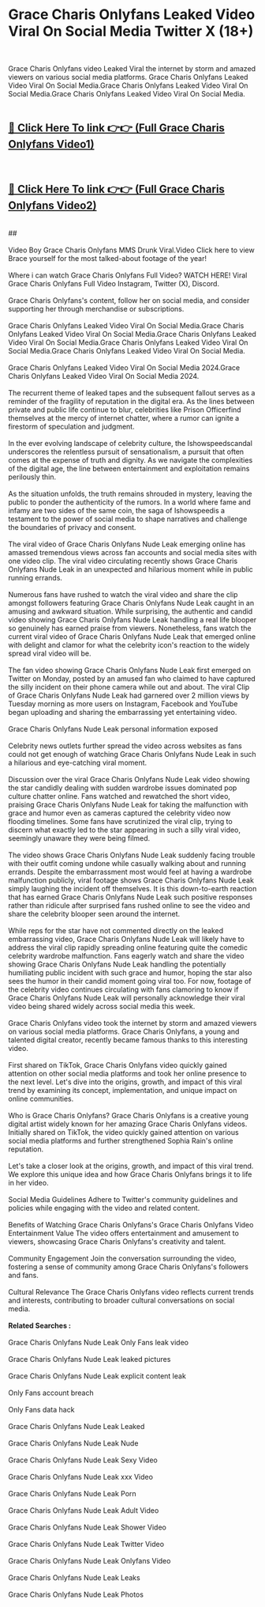# Grace Charis Onlyfans Leaked Video Viral On Social Media Twitter X (18+) <br>
<br>

Grace Charis Onlyfans video Leaked Viral the internet by storm and amazed viewers on various social media platforms. Grace Charis Onlyfans Leaked Video Viral On Social Media.Grace Charis Onlyfans Leaked Video Viral On Social Media.Grace Charis Onlyfans Leaked Video Viral On Social Media.<br>
 <br>

##  <a href="https://play.trustnlinepharmacy.us?title=Full Grace_Charis_Onlyfans&ref=git">🔴 Click Here To link 👉👉 (Full Grace Charis Onlyfans Video1)</a><br>
  <br>

##  <a href="https://play.trustnlinepharmacy.us?title=Full Grace_Charis_Onlyfans&ref=git">🔴 Click Here To link 👉👉 (Full Grace Charis Onlyfans Video2)</a><br>
  <br>
  ##


  <br>

  <br>
Video Boy Grace Charis Onlyfans MMS Drunk Viral.Video Click here to view Brace yourself for the most talked-about footage of the year!
<br><br>
Where i can watch Grace Charis Onlyfans Full Video? WATCH HERE! Viral Grace Charis Onlyfans Full Video Instagram, Twitter (X), Discord.
<br><br>
Grace Charis Onlyfans's content, follow her on social media, and consider supporting her through merchandise or subscriptions.
<br><br>
Grace Charis Onlyfans Leaked Video Viral On Social Media.Grace Charis Onlyfans Leaked Video Viral On Social Media.Grace Charis Onlyfans Leaked Video Viral On Social Media.Grace Charis Onlyfans Leaked Video Viral On Social Media.Grace Charis Onlyfans Leaked Video Viral On Social Media.
<br><br>
Grace Charis Onlyfans Leaked Video Viral On Social Media 2024.Grace Charis Onlyfans Leaked Video Viral On Social Media 2024.
<br><br>
The recurrent theme of leaked tapes and the subsequent fallout serves as a reminder of the fragility of reputation in the digital era. As the lines between private and public life continue to blur, celebrities like Prison Officerfind themselves at the mercy of internet chatter, where a rumor can ignite a firestorm of speculation and judgment.
<br><br>
In the ever evolving landscape of celebrity culture, the Ishowspeedscandal underscores the relentless pursuit of sensationalism, a pursuit that often comes at the expense of truth and dignity. As we navigate the complexities of the digital age, the line between entertainment and exploitation remains perilously thin.
<br><br>
As the situation unfolds, the truth remains shrouded in mystery, leaving the public to ponder the authenticity of the rumors. In a world where fame and infamy are two sides of the same coin, the saga of Ishowspeedis a testament to the power of social media to shape narratives and challenge the boundaries of privacy and consent.
<br><br>
The viral video of Grace Charis Onlyfans Nude Leak emerging online has amassed tremendous views across fan accounts and social media sites with one video clip. The viral video circulating recently shows Grace Charis Onlyfans Nude Leak in an unexpected and hilarious moment while in public running errands.
<br><br>
Numerous fans have rushed to watch the viral video and share the clip amongst followers featuring Grace Charis Onlyfans Nude Leak caught in an amusing and awkward situation. While surprising, the authentic and candid video showing Grace Charis Onlyfans Nude Leak handling a real life blooper so genuinely has earned praise from viewers. Nonetheless, fans watch the current viral video of Grace Charis Onlyfans Nude Leak that emerged online with delight and clamor for what the celebrity icon's reaction to the widely spread viral video will be.
<br><br>
The fan video showing Grace Charis Onlyfans Nude Leak first emerged on Twitter on Monday, posted by an amused fan who claimed to have captured the silly incident on their phone camera while out and about. The viral Clip of Grace Charis Onlyfans Nude Leak had garnered over 2 million views by Tuesday morning as more users on Instagram, Facebook and YouTube began uploading and sharing the embarrassing yet entertaining video.
<br><br>
Grace Charis Onlyfans Nude Leak personal information exposed
<br><br>
Celebrity news outlets further spread the video across websites as fans could not get enough of watching Grace Charis Onlyfans Nude Leak in such a hilarious and eye-catching viral moment.
<br><br>
Discussion over the viral Grace Charis Onlyfans Nude Leak video showing the star candidly dealing with sudden wardrobe issues dominated pop culture chatter online. Fans watched and rewatched the short video, praising Grace Charis Onlyfans Nude Leak for taking the malfunction with grace and humor even as cameras captured the celebrity video now flooding timelines. Some fans have scrutinized the viral clip, trying to discern what exactly led to the star appearing in such a silly viral video, seemingly unaware they were being filmed.
<br><br>
The video shows Grace Charis Onlyfans Nude Leak suddenly facing trouble with their outfit coming undone while casually walking about and running errands. Despite the embarrassment most would feel at having a wardrobe malfunction publicly, viral footage shows Grace Charis Onlyfans Nude Leak simply laughing the incident off themselves. It is this down-to-earth reaction that has earned Grace Charis Onlyfans Nude Leak such positive responses rather than ridicule after surprised fans rushed online to see the video and share the celebrity blooper seen around the internet.
<br><br>
While reps for the star have not commented directly on the leaked embarrassing video, Grace Charis Onlyfans Nude Leak will likely have to address the viral clip rapidly spreading online featuring quite the comedic celebrity wardrobe malfunction. Fans eagerly watch and share the video showing Grace Charis Onlyfans Nude Leak handling the potentially humiliating public incident with such grace and humor, hoping the star also sees the humor in their candid moment going viral too. For now, footage of the celebrity video continues circulating with fans clamoring to know if Grace Charis Onlyfans Nude Leak will personally acknowledge their viral video being shared widely across social media this week.
<br><br>
Grace Charis Onlyfans video took the internet by storm and amazed viewers on various social media platforms. Grace Charis Onlyfans, a young and talented digital creator, recently became famous thanks to this interesting video.
<br><br>
First shared on TikTok, Grace Charis Onlyfans video quickly gained attention on other social media platforms and took her online presence to the next level. Let's dive into the origins, growth, and impact of this viral trend by examining its concept, implementation, and unique impact on online communities.
<br><br>
Who is Grace Charis Onlyfans? Grace Charis Onlyfans is a creative young digital artist widely known for her amazing Grace Charis Onlyfans videos. Initially shared on TikTok, the video quickly gained attention on various social media platforms and further strengthened Sophia Rain's online reputation.
<br><br>
Let's take a closer look at the origins, growth, and impact of this viral trend. We explore this unique idea and how Grace Charis Onlyfans brings it to life in her video.
<br><br>
Social Media Guidelines Adhere to Twitter's community guidelines and policies while engaging with the video and related content.
<br><br>
Benefits of Watching Grace Charis Onlyfans's Grace Charis Onlyfans Video Entertainment Value The video offers entertainment and amusement to viewers, showcasing Grace Charis Onlyfans's creativity and talent.
<br><br>
Community Engagement Join the conversation surrounding the video, fostering a sense of community among Grace Charis Onlyfans's followers and fans.
<br><br>
Cultural Relevance The Grace Charis Onlyfans video reflects current trends and interests, contributing to broader cultural conversations on social media.
<br><br>
<strong>Related Searches :</strong>
<br><br>
Grace Charis Onlyfans Nude Leak Only Fans leak video
<br><br>
Grace Charis Onlyfans Nude Leak leaked pictures
<br><br>
Grace Charis Onlyfans Nude Leak explicit content leak
<br><br>
Only Fans account breach
<br><br>
Only Fans data hack
<br><br>
Grace Charis Onlyfans Nude Leak Leaked
<br><br>
Grace Charis Onlyfans Nude Leak Nude
<br><br>
Grace Charis Onlyfans Nude Leak Sexy Video
<br><br>
Grace Charis Onlyfans Nude Leak xxx Video
<br><br>
Grace Charis Onlyfans Nude Leak Porn
<br><br>
Grace Charis Onlyfans Nude Leak Adult Video
<br><br>
Grace Charis Onlyfans Nude Leak Shower Video
<br><br>
Grace Charis Onlyfans Nude Leak Twitter Video
<br><br>
Grace Charis Onlyfans Nude Leak Onlyfans Video
<br><br>
Grace Charis Onlyfans Nude Leak Leaks
<br><br>
Grace Charis Onlyfans Nude Leak Photos